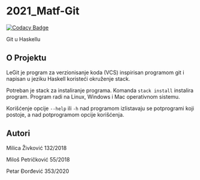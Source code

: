 # 2021_Matf-Git

[![Codacy Badge](https://api.codacy.com/project/badge/Grade/55ebfc12ecc94762a036c73df073c827)](https://app.codacy.com/gh/matf-pp/2021_Matf-Git?utm_source=github.com&utm_medium=referral&utm_content=matf-pp/2021_Matf-Git&utm_campaign=Badge_Grade_Settings)

Git u Haskellu

## O Projektu
LeGit je program za verzionisanje koda (VCS) inspirisan programom git i napisan u jeziku Haskell koristeći okruženje stack.

Potreban je stack za instaliranje programa. Komanda `stack install` instalira program. Program radi na Linux, Windows i Mac operativnom sistemu.

Korišćenje opcije `--help` ili `-h` nad programom izlistavaju se potprogrami koji postoje, a nad potprogramom opcije korišćenja.

## Autori
Milica Živković 132/2018

Miloš Petričković 55/2018

Petar Đorđević 353/2020
